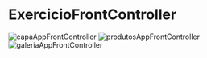 # ExercicioFrontController

![capaAppFrontController](https://user-images.githubusercontent.com/47014385/62827474-dfc8fd80-bba5-11e9-9341-9626ef041d3b.jpg)
![produtosAppFrontController](https://user-images.githubusercontent.com/47014385/62827490-3d5d4a00-bba6-11e9-8aa2-ea1fc22fda17.jpg)
![galeriaAppFrontController](https://user-images.githubusercontent.com/47014385/62827493-451cee80-bba6-11e9-936d-44b72cfabf22.jpg)
